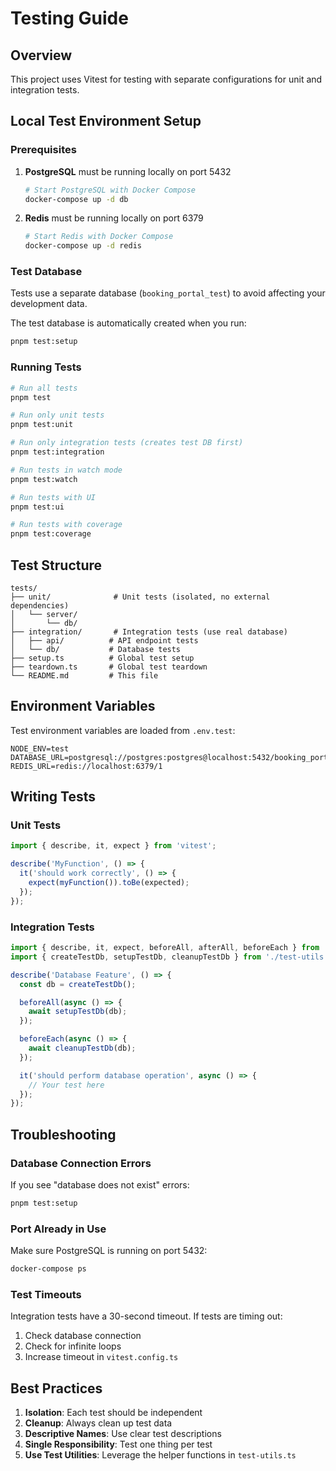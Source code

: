 # Testing Guide

## Overview

This project uses Vitest for testing with separate configurations for unit and integration tests.

## Local Test Environment Setup

### Prerequisites

1. **PostgreSQL** must be running locally on port 5432
   ```bash
   # Start PostgreSQL with Docker Compose
   docker-compose up -d db
   ```

2. **Redis** must be running locally on port 6379
   ```bash
   # Start Redis with Docker Compose
   docker-compose up -d redis
   ```

### Test Database

Tests use a separate database (`booking_portal_test`) to avoid affecting your development data.

The test database is automatically created when you run:
```bash
pnpm test:setup
```

### Running Tests

```bash
# Run all tests
pnpm test

# Run only unit tests
pnpm test:unit

# Run only integration tests (creates test DB first)
pnpm test:integration

# Run tests in watch mode
pnpm test:watch

# Run tests with UI
pnpm test:ui

# Run tests with coverage
pnpm test:coverage
```

## Test Structure

```
tests/
├── unit/              # Unit tests (isolated, no external dependencies)
│   └── server/
│       └── db/
├── integration/       # Integration tests (use real database)
│   ├── api/          # API endpoint tests
│   └── db/           # Database tests
├── setup.ts          # Global test setup
├── teardown.ts       # Global test teardown
└── README.md         # This file
```

## Environment Variables

Test environment variables are loaded from `.env.test`:

```env
NODE_ENV=test
DATABASE_URL=postgresql://postgres:postgres@localhost:5432/booking_portal_test
REDIS_URL=redis://localhost:6379/1
```

## Writing Tests

### Unit Tests
```typescript
import { describe, it, expect } from 'vitest';

describe('MyFunction', () => {
  it('should work correctly', () => {
    expect(myFunction()).toBe(expected);
  });
});
```

### Integration Tests
```typescript
import { describe, it, expect, beforeAll, afterAll, beforeEach } from 'vitest';
import { createTestDb, setupTestDb, cleanupTestDb } from './test-utils';

describe('Database Feature', () => {
  const db = createTestDb();

  beforeAll(async () => {
    await setupTestDb(db);
  });

  beforeEach(async () => {
    await cleanupTestDb(db);
  });

  it('should perform database operation', async () => {
    // Your test here
  });
});
```

## Troubleshooting

### Database Connection Errors

If you see "database does not exist" errors:
```bash
pnpm test:setup
```

### Port Already in Use

Make sure PostgreSQL is running on port 5432:
```bash
docker-compose ps
```

### Test Timeouts

Integration tests have a 30-second timeout. If tests are timing out:
1. Check database connection
2. Check for infinite loops
3. Increase timeout in `vitest.config.ts`

## Best Practices

1. **Isolation**: Each test should be independent
2. **Cleanup**: Always clean up test data
3. **Descriptive Names**: Use clear test descriptions
4. **Single Responsibility**: Test one thing per test
5. **Use Test Utilities**: Leverage the helper functions in `test-utils.ts`